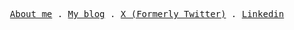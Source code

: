 <p align="center">
  <samp>
    <a href="">About me</a> .
    <a href="">My blog</a> .
    <a href="https://x.com/lhmam_anass">X (Formerly Twitter)</a> .
    <a href="https://www.linkedin.com/in/el-hmam-anass-371326332/">Linkedin</a>
  </samp>
</p>
